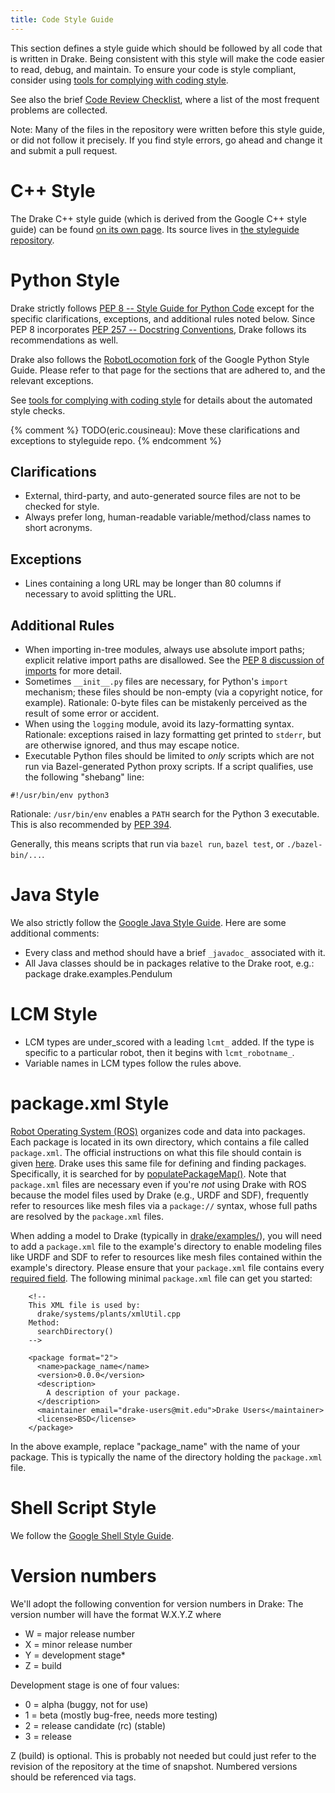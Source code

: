 ```yaml
---
title: Code Style Guide
---
```


This section defines a style guide which should be followed by all code that is
written in Drake. Being consistent with this style will make the code easier to
read, debug, and maintain. To ensure your code is style compliant, consider
using [tools for complying with coding style](/code_style_tools.html).

See also the brief
[Code Review Checklist](/code_review_checklist.html),
where a list of the most frequent problems are collected.

Note: Many of the files in the repository were written before this style guide,
or did not follow it precisely.  If you find style errors, go ahead and change
it and submit a pull request.

# C++ Style

The Drake C++ style guide (which is derived from the Google C++ style guide)
can be found
[on its own page](https://drake.mit.edu/styleguide/cppguide.html).
Its source lives in
[the styleguide repository](https://github.com/RobotLocomotion/styleguide).

# Python Style

Drake strictly follows [PEP 8 -- Style Guide for Python Code](
https://www.python.org/dev/peps/pep-0008/) except for the specific
clarifications, exceptions, and additional rules noted below. Since PEP 8
incorporates [PEP 257 -- Docstring Conventions](
https://www.python.org/dev/peps/pep-0257/), Drake follows its
recommendations as well.

Drake also follows the
[RobotLocomotion fork](https://drake.mit.edu/styleguide/pyguide.html)
of the Google Python Style Guide. Please refer to that page for the sections
that are adhered to, and the relevant exceptions.

See [tools for complying with coding style](/code_style_tools.html) for details
about the automated style checks.

{% comment %}
TODO(eric.cousineau): Move these clarifications and exceptions to styleguide
   repo.
{% endcomment %}

## Clarifications

* External, third-party, and auto-generated source files are not to be checked
  for style.
* Always prefer long, human-readable variable/method/class names to short
  acronyms.

## Exceptions

* Lines containing a long URL may be longer than 80 columns if necessary to
  avoid splitting the URL.

## Additional Rules

* When importing in-tree modules, always use absolute import paths; explicit
  relative import paths are disallowed. See the [PEP 8 discussion of imports](
  https://www.python.org/dev/peps/pep-0008/#imports) for more detail.
* Sometimes ``__init__.py`` files are necessary, for Python's ``import``
  mechanism; these files should be non-empty (via a copyright notice, for
  example). Rationale: 0-byte files can be mistakenly perceived as the result
  of some error or accident.
* When using the ``logging`` module, avoid its lazy-formatting
  syntax. Rationale: exceptions raised in lazy formatting get printed to
  ``stderr``, but are otherwise ignored, and thus may escape notice.
* Executable Python files should be limited to *only* scripts which are not run
  via Bazel-generated Python proxy scripts. If a script
  qualifies, use the following "shebang" line:

```
#!/usr/bin/env python3
```
  Rationale: ``/usr/bin/env`` enables a ``PATH`` search for the Python 3
  executable. This is also recommended by
  [PEP 394](https://www.python.org/dev/peps/pep-0394/).

Generally, this means scripts that run via ``bazel run``,
   ``bazel test``, or ``./bazel-bin/...``.

# Java Style

We also strictly follow the [Google Java Style Guide](
https://google.github.io/styleguide/javaguide.html).
Here are some additional comments:

* Every class and method should have a brief `_javadoc_` associated with it.
* All Java classes should be in packages relative to the Drake root,
   e.g.: package drake.examples.Pendulum

# LCM Style

* LCM types are under_scored with a leading `lcmt_` added. If the type is
  specific to a particular robot, then it begins with `lcmt_robotname_`.
* Variable names in LCM types follow the rules above.

# package.xml Style

[Robot Operating System (ROS)](http://www.ros.org/) organizes code and data
into packages. Each package is located in its own directory, which contains a
file called ``package.xml``. The official instructions on what this file should
contain is given [here](http://wiki.ros.org/catkin/package.xml). Drake uses
this same file for defining and finding packages. Specifically, it is searched
for by
[populatePackageMap()](https://github.com/RobotLocomotion/drake/blob/7bbcb0728a06c0abdd695fd8a5db1879bb5354bb/drake/systems/plants/xmlUtil.h#L160).
Note that ``package.xml`` files are necessary even if you're *not* using Drake
with ROS because the model files used by Drake (e.g., URDF and SDF), frequently
refer to resources like mesh files via a ``package://`` syntax, whose full paths
are resolved by the ``package.xml`` files.

When adding a model to Drake
(typically in [drake/examples/](https://github.com/RobotLocomotion/drake/tree/master/examples>)),
you will need to add a ``package.xml`` file to the example's directory to enable
modeling files like URDF and SDF to refer to resources like mesh files contained
within the example's directory. Please ensure that your ``package.xml`` file
contains every
[required field](http://wiki.ros.org/catkin/package.xml#Required_Tags).
The following minimal ``package.xml`` file can get you started:

```
    <!--
    This XML file is used by:
      drake/systems/plants/xmlUtil.cpp
    Method:
      searchDirectory()
    -->

    <package format="2">
      <name>package_name</name>
      <version>0.0.0</version>
      <description>
        A description of your package.
      </description>
      <maintainer email="drake-users@mit.edu">Drake Users</maintainer>
      <license>BSD</license>
    </package>
```

In the above example, replace "package_name" with the name of your package. This
is typically the name of the directory holding the ``package.xml`` file.

# Shell Script Style

We follow the [Google Shell Style Guide](
https://google.github.io/styleguide/shell.xml).

# Version numbers

We'll adopt the following convention for version numbers in Drake:
The version number will have the format W.X.Y.Z where

* W = major release number
* X = minor release number
* Y = development stage*
* Z = build

Development stage is one of four values:

* 0 = alpha (buggy, not for use)
* 1 = beta (mostly bug-free, needs more testing)
* 2 = release candidate (rc) (stable)
* 3 = release

Z (build) is optional. This is probably not needed but could just refer to the
revision of the repository at the time of snapshot. Numbered versions should be
referenced via tags.
